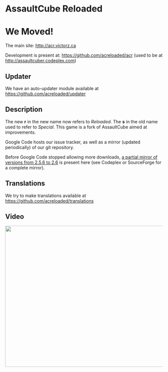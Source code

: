 # AssaultCube Reloaded #
# We Moved! #
The main site: http://acr.victorz.ca

Development is present at: https://github.com/acreloaded/acr (used to be at http://assaultcuber.codeplex.com)

## Updater ##
We have an auto-updater module available at https://github.com/acreloaded/updater
## Description ##
The new **r** in the new name now refers to _Reloaded_.
The **s** in the old name used to refer to _Special_.
This game is a fork of AssaultCube aimed at improvements.

Google Code hosts our issue tracker, as well as a mirror (updated periodically) of our git repository.

Before Google Code stopped allowing more downloads, [a partial mirror of versions from 2.5.6 to 2.6](https://code.google.com/p/assaultcuber/downloads/list?can=1) is present here (see Codeplex or SourceForge for a complete mirror).

## Translations ##
We try to make translations available at https://github.com/acreloaded/translations

## Video ##
<a href='http://www.youtube.com/watch?feature=player_embedded&v=5uAQ4LlW514' target='_blank'><img src='http://img.youtube.com/vi/5uAQ4LlW514/0.jpg' width='720px' height=450px /></a>
